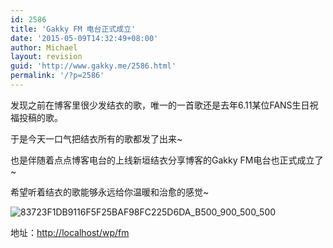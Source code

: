 ```yaml
---
id: 2586
title: 'Gakky FM 电台正式成立'
date: '2015-05-09T14:32:49+08:00'
author: Michael
layout: revision
guid: 'http://www.gakky.me/2586.html'
permalink: '/?p=2586'
---
```


发现之前在博客里很少发结衣的歌，唯一的一首歌还是去年6.11某位FANS生日祝福投稿的歌。

于是今天一口气把结衣所有的歌都发了出来~

也是伴随着点点博客电台的上线新垣结衣分享博客的Gakky FM电台也正式成立了~

希望听着结衣的歌能够永远给你温暖和治愈的感觉~

<span class="text-img-holder">![83723F1DB9116F5F25BAF98FC225D6DA_B500_900_500_500](http://www.yui-aragaki.org/wp-content/uploads/img/83723F1DB9116F5F25BAF98FC225D6DA_B500_900_500_500.jpeg)</span>

地址：<http://localhost/wp/fm>